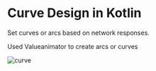 # Curve Design in Kotlin

Set curves or arcs based on network responses.

Used Valueanimator to create arcs or curves


![curve](https://github.com/AbhiVdy/curve_design_kotlin/assets/7107089/2c527198-1ab7-4354-9b22-8fd801614a75)
